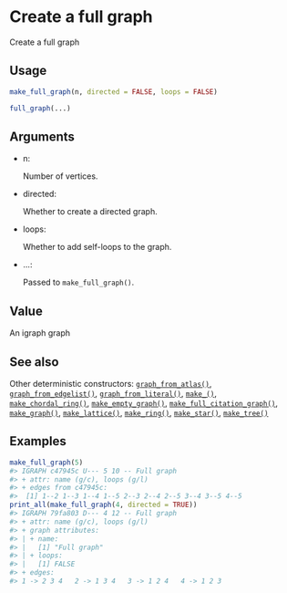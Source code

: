 # Create a full graph

Create a full graph

## Usage

``` r
make_full_graph(n, directed = FALSE, loops = FALSE)

full_graph(...)
```

## Arguments

- n:

  Number of vertices.

- directed:

  Whether to create a directed graph.

- loops:

  Whether to add self-loops to the graph.

- ...:

  Passed to `make_full_graph()`.

## Value

An igraph graph

## See also

Other deterministic constructors:
[`graph_from_atlas()`](https://r.igraph.org/reference/graph_from_atlas.md),
[`graph_from_edgelist()`](https://r.igraph.org/reference/graph_from_edgelist.md),
[`graph_from_literal()`](https://r.igraph.org/reference/graph_from_literal.md),
[`make_()`](https://r.igraph.org/reference/make_.md),
[`make_chordal_ring()`](https://r.igraph.org/reference/make_chordal_ring.md),
[`make_empty_graph()`](https://r.igraph.org/reference/make_empty_graph.md),
[`make_full_citation_graph()`](https://r.igraph.org/reference/make_full_citation_graph.md),
[`make_graph()`](https://r.igraph.org/reference/make_graph.md),
[`make_lattice()`](https://r.igraph.org/reference/make_lattice.md),
[`make_ring()`](https://r.igraph.org/reference/make_ring.md),
[`make_star()`](https://r.igraph.org/reference/make_star.md),
[`make_tree()`](https://r.igraph.org/reference/make_tree.md)

## Examples

``` r
make_full_graph(5)
#> IGRAPH c47945c U--- 5 10 -- Full graph
#> + attr: name (g/c), loops (g/l)
#> + edges from c47945c:
#>  [1] 1--2 1--3 1--4 1--5 2--3 2--4 2--5 3--4 3--5 4--5
print_all(make_full_graph(4, directed = TRUE))
#> IGRAPH 79fa803 D--- 4 12 -- Full graph
#> + attr: name (g/c), loops (g/l)
#> + graph attributes:
#> | + name:
#> |   [1] "Full graph"
#> | + loops:
#> |   [1] FALSE
#> + edges:
#> 1 -> 2 3 4   2 -> 1 3 4   3 -> 1 2 4   4 -> 1 2 3
```
